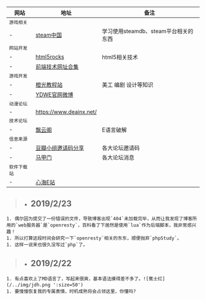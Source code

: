 


网站|地址|备注
-|-|-
`游戏相关`|
-|[steam中国](https://steamcn.com/t372970-1-1)|学习使用steamdb、steam平台相关的东西
`网站开发`|
-|[html5rocks](https://www.html5rocks.com/zh/tutorials/websockets/basics/)|html5相关技术
-|[前端技术网址合集](https://github.com/FrankFang/best-chinese-front-end-blogs)
`游戏开发`|
-|[橙光教程站](http://www.66rpg.com/j/?channelName=%E4%B8%93%E4%B8%9A&categoryName=%E7%BE%8E%E6%9C%AF&searchkeyword=&sort=all&start=0&rows=50&clearpage=1)|美工 编剧 设计等知识
-|[YDWE官网微博](http://www.ydwe.net/2018/06/lni-map/)
`动漫论坛`|
-|https://www.deainx.net/
`技术论坛`|
-|[飘云阁](https://www.chinapyg.com)|E语言破解
`信息来源`|
-|[豆瓣小组邀请码分享](https://www.douban.com/group/yaoqing/)|各大论坛邀请码
-|[马甲门](http://www.majiamen.com/read.php?tid=177752)|各大论坛消息
`软件下载站`|
-|[心海E站](https://hrtsea.com)




> * ## 2019/2/23
>>  
    1. 偶尔因为提交了一份错误的文件，导致博客出现`404`未加载完毕，从而让我发现了博客所用的`web服务器`是`openresty`，百科看了下居然是使用`lua`作为后端脚本，我非常感兴趣！
    1. 所以打算这段时间会研究一下`openresty`相关的东东，顺便抛弃`phpStudy`。
    1. 这样一说来也很久没写过`php`了。

> * ## 2019/2/22
>>  
    1. 有点喜欢上了MD语言了，写起来很爽，基本语法摸得差不多了。![蕉士红](/../img/jdh.png ':size=50')
    1. 要慢慢恢复我的专属表情，时机成熟将会占领这里，你懂吗?
 